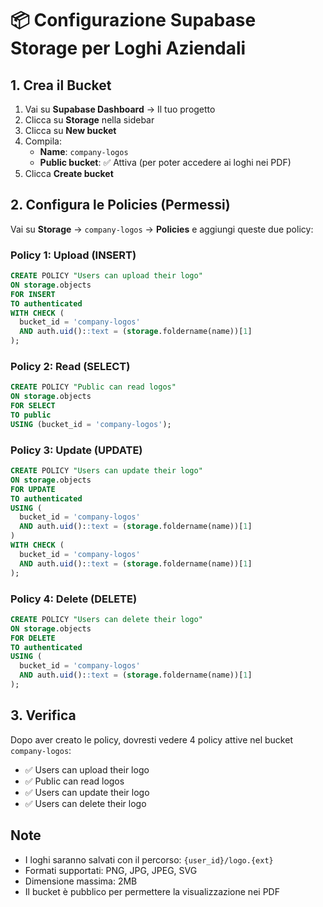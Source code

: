 # 📦 Configurazione Supabase Storage per Loghi Aziendali

## 1. Crea il Bucket

1. Vai su **Supabase Dashboard** → Il tuo progetto
2. Clicca su **Storage** nella sidebar
3. Clicca su **New bucket**
4. Compila:
   - **Name**: `company-logos`
   - **Public bucket**: ✅ Attiva (per poter accedere ai loghi nei PDF)
5. Clicca **Create bucket**

## 2. Configura le Policies (Permessi)

Vai su **Storage** → `company-logos` → **Policies** e aggiungi queste due policy:

### Policy 1: Upload (INSERT)
```sql
CREATE POLICY "Users can upload their logo"
ON storage.objects
FOR INSERT
TO authenticated
WITH CHECK (
  bucket_id = 'company-logos' 
  AND auth.uid()::text = (storage.foldername(name))[1]
);
```

### Policy 2: Read (SELECT)
```sql
CREATE POLICY "Public can read logos"
ON storage.objects
FOR SELECT
TO public
USING (bucket_id = 'company-logos');
```

### Policy 3: Update (UPDATE)
```sql
CREATE POLICY "Users can update their logo"
ON storage.objects
FOR UPDATE
TO authenticated
USING (
  bucket_id = 'company-logos' 
  AND auth.uid()::text = (storage.foldername(name))[1]
)
WITH CHECK (
  bucket_id = 'company-logos' 
  AND auth.uid()::text = (storage.foldername(name))[1]
);
```

### Policy 4: Delete (DELETE)
```sql
CREATE POLICY "Users can delete their logo"
ON storage.objects
FOR DELETE
TO authenticated
USING (
  bucket_id = 'company-logos' 
  AND auth.uid()::text = (storage.foldername(name))[1]
);
```

## 3. Verifica

Dopo aver creato le policy, dovresti vedere 4 policy attive nel bucket `company-logos`:
- ✅ Users can upload their logo
- ✅ Public can read logos
- ✅ Users can update their logo
- ✅ Users can delete their logo

## Note

- I loghi saranno salvati con il percorso: `{user_id}/logo.{ext}`
- Formati supportati: PNG, JPG, JPEG, SVG
- Dimensione massima: 2MB
- Il bucket è pubblico per permettere la visualizzazione nei PDF

